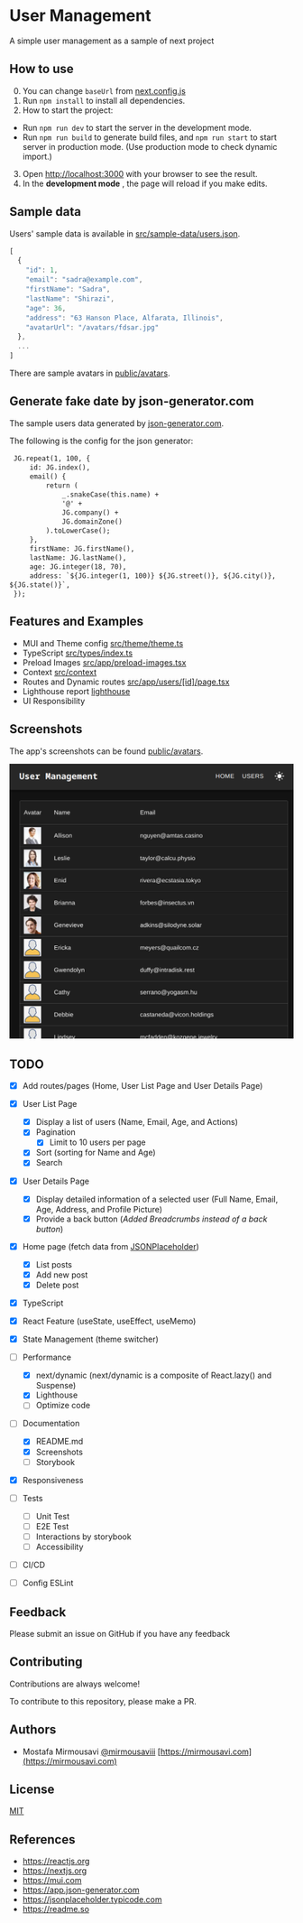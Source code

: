
# User Management

A simple user management as a sample of next project


## How to use

0. You can change `baseUrl` from [next.config.js](next.config.js)
1. Run `npm install` to install all dependencies.
2. How to start the project:
  * Run `npm run dev` to start the server in the development mode.
  * Run `npm run build` to generate build files, and `npm run start` to start server in production mode. (Use production mode to check dynamic import.)

3. Open [http://localhost:3000](http://localhost:3000) with your browser to see the result.
4. In the **development mode** , the page will reload if you make edits.


## Sample data

Users' sample data is available in [src/sample-data/users.json](src/sample-data/users.json).

```javascript
[
  {
    "id": 1,
    "email": "sadra@example.com",
    "firstName": "Sadra",
    "lastName": "Shirazi",
    "age": 36,
    "address": "63 Hanson Place, Alfarata, Illinois",
    "avatarUrl": "/avatars/fdsar.jpg"
  },
  ...
]
```
There are sample avatars in [public/avatars](public/avatars).


## Generate fake date by json-generator.com
The sample users data generated by [json-generator.com](https://app.json-generator.com/zIzPBDLwWP-Y).

The following is the config for the json generator:
```
 JG.repeat(1, 100, {
     id: JG.index(),
     email() {
         return (
             _.snakeCase(this.name) +
             '@' +
             JG.company() +
             JG.domainZone()
         ).toLowerCase();
     },
     firstName: JG.firstName(),
     lastName: JG.lastName(),
     age: JG.integer(18, 70),
     address: `${JG.integer(1, 100)} ${JG.street()}, ${JG.city()}, ${JG.state()}`,
 });
```


## Features and Examples

- MUI and Theme config [src/theme/theme.ts](src/app/users/[id]/page.tsx)
- TypeScript [src/types/index.ts](src/app/users/[id]/page.tsx)
- Preload Images [src/app/preload-images.tsx](src/app/users/[id]/page.tsx)
- Context [src/context](src/context)
- Routes and Dynamic routes [src/app/users/[id]/page.tsx](src/app/users/[id]/page.tsx)
- Lighthouse report [lighthouse](lighthouse)
- UI Responsibility


## Screenshots

The app's screenshots can be found [public/avatars](public/avatars).

![User management](screenshots/11.png)


## TODO

- [x] Add routes/pages (Home, User List Page and User Details Page)
- [x] User List Page
  - [x] Display a list of users (Name, Email, Age, and Actions)
  - [x] Pagination
    - [x] Limit to 10 users per page
  - [x] Sort (sorting for Name and Age)
  - [x] Search
- [x] User Details Page
  - [x] Display detailed information of a selected user (Full Name, Email, Age, Address, and Profile Picture)
  - [x] Provide a back button (_Added Breadcrumbs instead of a back button_)
- [x] Home page (fetch data from [JSONPlaceholder](https://jsonplaceholder.typicode.com/))
  - [x] List posts
  - [x] Add new post
  - [x] Delete post
- [x] TypeScript
- [x] React Feature (useState, useEffect, useMemo)
- [x] State Management (theme switcher)
- [ ] Performance
  - [x] next/dynamic (next/dynamic is a composite of React.lazy() and Suspense)
  - [x] Lighthouse
  - [ ] Optimize code
- [ ] Documentation
  - [x] README.md
  - [x] Screenshots
  - [ ] Storybook
- [x] Responsiveness
- [ ] Tests
  - [ ] Unit Test
  - [ ] E2E Test
  - [ ] Interactions by storybook
  - [ ] Accessibility
- [ ] CI/CD
- [ ] Config ESLint


## Feedback

Please submit an issue on GitHub if you have any feedback


## Contributing

Contributions are always welcome!

To contribute to this repository, please make a PR.


## Authors

- Mostafa Mirmousavi [@mirmousaviii](https://github.com/mirmousaviii) [https://mirmousavi.com](https://mirmousavi.com)


## License

[MIT](https://choosealicense.com/licenses/mit/)


## References

* https://reactjs.org
* https://nextjs.org
* https://mui.com
* https://app.json-generator.com
* https://jsonplaceholder.typicode.com
* https://readme.so